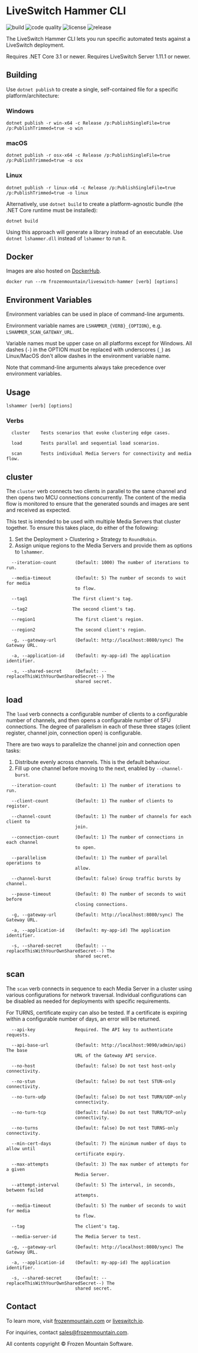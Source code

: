# LiveSwitch Hammer CLI

![build](https://github.com/liveswitch/liveswitch-hammer/workflows/build/badge.svg) ![code quality](https://app.codacy.com/project/badge/Grade/9a3b33b63b254b118fcdd80e807cba8c) ![license](https://img.shields.io/badge/License-MIT-yellow.svg) ![release](https://img.shields.io/github/v/release/liveswitch/liveswitch-hammer.svg)

The LiveSwitch Hammer CLI lets you run specific automated tests against a LiveSwitch deployment.

Requires .NET Core 3.1 or newer. Requires LiveSwitch Server 1.11.1 or newer.

## Building

Use `dotnet publish` to create a single, self-contained file for a specific platform/architecture:

### Windows
```none
dotnet publish -r win-x64 -c Release /p:PublishSingleFile=true /p:PublishTrimmed=true -o win
```

### macOS
```none
dotnet publish -r osx-x64 -c Release /p:PublishSingleFile=true /p:PublishTrimmed=true -o osx
```

### Linux
```none
dotnet publish -r linux-x64 -c Release /p:PublishSingleFile=true /p:PublishTrimmed=true -o linux
```

Alternatively, use `dotnet build` to create a platform-agnostic bundle (the .NET Core runtime must be installed):

```none
dotnet build
```

Using this approach will generate a library instead of an executable. Use `dotnet lshammer.dll` instead of `lshammer` to run it.

## Docker

Images are also hosted on [DockerHub](https://hub.docker.com/r/frozenmountain/liveswitch-hammer).

```shell
docker run --rm frozenmountain/liveswitch-hammer [verb] [options]
```

## Environment Variables

Environment variables can be used in place of command-line arguments.

Environment variable names are `LSHAMMER_{VERB}_{OPTION}`, e.g. `LSHAMMER_SCAN_GATEWAY_URL`.

Variable names must be upper case on all platforms except for Windows. All dashes (`-`) in the OPTION must be replaced with underscores (`_`) as Linux/MacOS don't allow dashes in the environment variable name.

Note that command-line arguments always take precedence over environment variables.

## Usage

```none
lshammer [verb] [options]
```

### Verbs

```none
  cluster    Tests scenarios that evoke clustering edge cases.

  load       Tests parallel and sequential load scenarios.

  scan       Tests individual Media Servers for connectivity and media flow.
```

## cluster

The `cluster` verb connects two clients in parallel to the same channel and then opens two MCU connections concurrently. The content of the media flow is monitored to ensure that the generated sounds and images are sent and received as expected.

This test is intended to be used with multiple Media Servers that cluster together. To ensure this takes place, do either of the following:

1.  Set the Deployment > Clustering > Strategy to `RoundRobin`.
2.  Assign unique regions to the Media Servers and provide them as options to `lshammer`.

```none
  --iteration-count       (Default: 1000) The number of iterations to run.

  --media-timeout         (Default: 5) The number of seconds to wait for media
                          to flow.

  --tag1                 The first client's tag.

  --tag2                 The second client's tag.

  --region1               The first client's region.

  --region2               The second client's region.

  -g, --gateway-url       (Default: http://localhost:8080/sync) The Gateway URL.

  -a, --application-id    (Default: my-app-id) The application identifier.

  -s, --shared-secret     (Default: --replaceThisWithYourOwnSharedSecret--) The
                          shared secret.
```

## load

The `load` verb connects a configurable number of clients to a configurable number of channels, and then opens a configurable number of SFU connections. The degree of parallelism in each of these three stages (client register, channel join, connection open) is configurable.

There are two ways to parallelize the channel join and connection open tasks:

1.  Distribute evenly across channels. This is the default behaviour.
2.  Fill up one channel before moving to the next, enabled by `--channel-burst`.

```none
  --iteration-count       (Default: 1) The number of iterations to run.

  --client-count          (Default: 1) The number of clients to register.

  --channel-count         (Default: 1) The number of channels for each client to
                          join.

  --connection-count      (Default: 1) The number of connections in each channel
                          to open.

  --parallelism           (Default: 1) The number of parallel operations to
                          allow.

  --channel-burst         (Default: false) Group traffic bursts by channel.

  --pause-timeout         (Default: 0) The number of seconds to wait before
                          closing connections.

  -g, --gateway-url       (Default: http://localhost:8080/sync) The Gateway URL.

  -a, --application-id    (Default: my-app-id) The application identifier.

  -s, --shared-secret     (Default: --replaceThisWithYourOwnSharedSecret--) The
                          shared secret.
```

## scan

The `scan` verb connects in sequence to each Media Server in a cluster using various configurations for network traversal. Individual configurations can be disabled as needed for deployments with specific requirements.

For TURNS, certificate expiry can also be tested. If a certificate is expiring within a configurable number of days, an error will be returned.

```none
  --api-key               Required. The API key to authenticate requests.

  --api-base-url          (Default: http://localhost:9090/admin/api) The base
                          URL of the Gateway API service.

  --no-host               (Default: false) Do not test host-only connectivity.

  --no-stun               (Default: false) Do not test STUN-only connectivity.

  --no-turn-udp           (Default: false) Do not test TURN/UDP-only
                          connectivity.

  --no-turn-tcp           (Default: false) Do not test TURN/TCP-only
                          connectivity.

  --no-turns              (Default: false) Do not test TURNS-only connectivity.

  --min-cert-days         (Default: 7) The minimum number of days to allow until
                          certificate expiry.

  --max-attempts          (Default: 3) The max number of attempts for a given
                          Media Server.

  --attempt-interval      (Default: 5) The interval, in seconds, between failed
                          attempts.

  --media-timeout         (Default: 5) The number of seconds to wait for media
                          to flow.

  --tag                   The client's tag.

  --media-server-id       The Media Server to test.

  -g, --gateway-url       (Default: http://localhost:8080/sync) The Gateway URL.

  -a, --application-id    (Default: my-app-id) The application identifier.

  -s, --shared-secret     (Default: --replaceThisWithYourOwnSharedSecret--) The
                          shared secret.
```

## Contact

To learn more, visit [frozenmountain.com](https://www.frozenmountain.com) or [liveswitch.io](https://www.liveswitch.io).

For inquiries, contact [sales@frozenmountain.com](mailto:sales@frozenmountain.com).

All contents copyright © Frozen Mountain Software.
